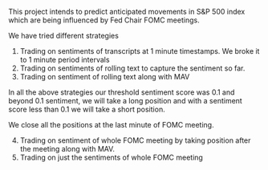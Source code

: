 This project intends to predict anticipated movements in S&P 500 index which are being influenced by Fed Chair FOMC meetings.

We have tried different strategies 

1. Trading on sentiments of transcripts at 1 minute timestamps. We broke it to 1 minute period intervals
2. Trading on sentiments of rolling text to capture the sentiment so far. 
3. Trading on sentiment of rolling text along with MAV

In all the above strategies our threshold sentiment score was 0.1 and beyond 0.1 sentiment, we will take a long position and with a sentiment score less than 0.1 we will take a short position. 

We close all the positions at the last minute of FOMC meeting.

4. Trading on sentiment of whole FOMC meeting by taking position after the meeting along with MAV.
5. Trading on just the sentiments of whole FOMC meeting



